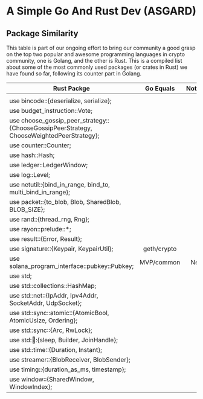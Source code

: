 # A Simple Go And Rust Dev  (ASGARD)

## Package Similarity
This table is part of our ongoing effort to bring our community a good grasp on the top two popular and awesome programming languages in crypto community, one is Golang, and the other is Rust.
This is a compiled list about some of the most commonly used packages (or crates in Rust) we have found so far, following its counter part in Golang.

| Rust Packge         | Go Equals           | Notes  |
| ------------- |:-------------:| -----:|
|   |   |   |
| use bincode::{deserialize, serialize}; |   |   |
| use budget_instruction::Vote; |   |   |
| use choose_gossip_peer_strategy::{ChooseGossipPeerStrategy, ChooseWeightedPeerStrategy}; |   |   |
| use counter::Counter;  |   |   |
| use hash::Hash;  |   |   |
| use ledger::LedgerWindow; |   |   |
| use log::Level; |   |   |
| use netutil::{bind_in_range, bind_to, multi_bind_in_range}; |   |   |
| use packet::{to_blob, Blob, SharedBlob, BLOB_SIZE}; |   |   |
| use rand::{thread_rng, Rng}; |   |   |
| use rayon::prelude::*; |   |   |
| use result::{Error, Result}; |   |   |
| use signature::{Keypair, KeypairUtil}; | geth/crypto |   |
| use solana_program_interface::pubkey::Pubkey; |  MVP/common | New  |
| use std; |   |   |
| use std::collections::HashMap; |   |   |
| use std::net::{IpAddr, Ipv4Addr, SocketAddr, UdpSocket}; |   |   |
| use std::sync::atomic::{AtomicBool, AtomicUsize, Ordering}; |   |   |
| use std::sync::{Arc, RwLock}; |   |   |
| use std::thread::{sleep, Builder, JoinHandle}; |   |   |
| use std::time::{Duration, Instant}; |   |   |
| use streamer::{BlobReceiver, BlobSender}; |   |   |
| use timing::{duration_as_ms, timestamp}; |   |   |
| use window::{SharedWindow, WindowIndex}; |   |   |